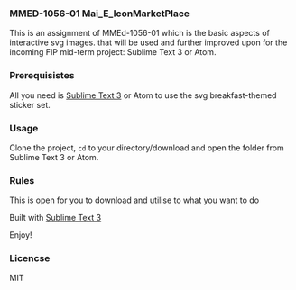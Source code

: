 ### MMED-1056-01 Mai_E_IconMarketPlace


This is an assignment of MMEd-1056-01 which is the basic aspects of interactive svg images. that will be used and further improved upon for the incoming FIP mid-term project: <a ref="https://www.sublimetext.com/3">Sublime Text 3</a> or  <a ref="https://atom.io">Atom</a>.

### Prerequisistes

All you need is <a href="https://www.sublimetext.com/3">Sublime Text 3</a> or <a ref="https://atom.io">Atom</a>
to use the svg breakfast-themed sticker set.

### Usage
Clone the project, <code>cd</code> to your directory/download and open the folder from Sublime Text 3 or Atom.

### Rules
This is open for you to download and utilise to what you want to do

Built with <a href="https://www.sublimetext.com/3">Sublime Text 3</a>

Enjoy!

### Licencse
MIT
